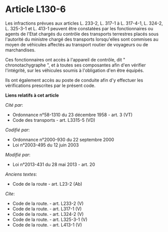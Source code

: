 # Article L130-6

Les infractions prévues aux articles L. 233-2, L. 317-1 à L. 317-4-1, 
L. 324-2, L. 325-3-1 et L. 413-1 peuvent être constatées par les fonctionnaires ou agents de l'Etat chargés du contrôle des
transports terrestres placés sous l'autorité du ministre chargé des transports lorsqu'elles sont commises au moyen de
véhicules affectés au transport routier de voyageurs ou de marchandises. 

Ces fonctionnaires ont accès à l'appareil de contrôle, dit " chronotachygraphe ", et à toutes ses composantes afin d'en
vérifier l'intégrité, sur les véhicules soumis à l'obligation d'en être équipés. 

Ils ont également accès au poste de conduite afin d'y effectuer les vérifications prescrites par le présent code.

**Liens relatifs à cet article**

_Cité par_:

  - Ordonnance n°58-1310 du 23 décembre 1958 - art. 3 (VT)
  - Code des transports - art. L3315-5 (VD)

_Codifié par_:

  - Ordonnance n°2000-930 du 22 septembre 2000
  - Loi n°2003-495 du 12 juin 2003

_Modifié par_:

  - Loi n°2013-431 du 28 mai 2013 - art. 20

_Anciens textes_:

  - Code de la route - art. L23-2 (Ab)

_Cite_:

  - Code de la route. - art. L233-2 (V)
  - Code de la route. - art. L317-1 (V)
  - Code de la route. - art. L324-2 (V)
  - Code de la route. - art. L325-3-1 (V)
  - Code de la route. - art. L413-1 (V)
